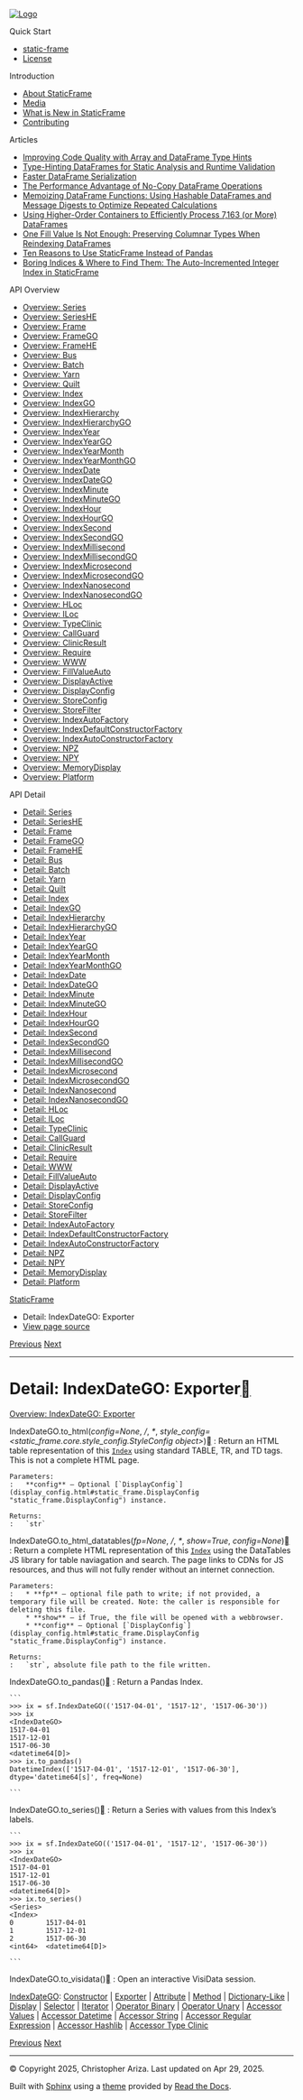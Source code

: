 [![Logo](../_static/sf-logo-web_icon-small.png)](../index.md)

Quick Start

* [static-frame](../readme.md)
* [License](../license.md)

Introduction

* [About StaticFrame](../intro.md)
* [Media](../intro.html#media)
* [What is New in StaticFrame](../new.md)
* [Contributing](../contributing.md)

Articles

* [Improving Code Quality with Array and DataFrame Type Hints](../articles/guard.md)
* [Type-Hinting DataFrames for Static Analysis and Runtime Validation](../articles/ftyping.md)
* [Faster DataFrame Serialization](../articles/serialize.md)
* [The Performance Advantage of No-Copy DataFrame Operations](../articles/no_copy.md)
* [Memoizing DataFrame Functions: Using Hashable DataFrames and Message Digests to Optimize Repeated Calculations](../articles/hash.md)
* [Using Higher-Order Containers to Efficiently Process 7,163 (or More) DataFrames](../articles/uhoc.md)
* [One Fill Value Is Not Enough: Preserving Columnar Types When Reindexing DataFrames](../articles/fill_value.md)
* [Ten Reasons to Use StaticFrame Instead of Pandas](../articles/upgrade.md)
* [Boring Indices & Where to Find Them: The Auto-Incremented Integer Index in StaticFrame](../articles/aiii.md)

API Overview

* [Overview: Series](../api_overview/series.md)
* [Overview: SeriesHE](../api_overview/series_he.md)
* [Overview: Frame](../api_overview/frame.md)
* [Overview: FrameGO](../api_overview/frame_go.md)
* [Overview: FrameHE](../api_overview/frame_he.md)
* [Overview: Bus](../api_overview/bus.md)
* [Overview: Batch](../api_overview/batch.md)
* [Overview: Yarn](../api_overview/yarn.md)
* [Overview: Quilt](../api_overview/quilt.md)
* [Overview: Index](../api_overview/index.md)
* [Overview: IndexGO](../api_overview/index_go.md)
* [Overview: IndexHierarchy](../api_overview/index_hierarchy.md)
* [Overview: IndexHierarchyGO](../api_overview/index_hierarchy_go.md)
* [Overview: IndexYear](../api_overview/index_year.md)
* [Overview: IndexYearGO](../api_overview/index_year_go.md)
* [Overview: IndexYearMonth](../api_overview/index_year_month.md)
* [Overview: IndexYearMonthGO](../api_overview/index_year_month_go.md)
* [Overview: IndexDate](../api_overview/index_date.md)
* [Overview: IndexDateGO](../api_overview/index_date_go.md)
* [Overview: IndexMinute](../api_overview/index_minute.md)
* [Overview: IndexMinuteGO](../api_overview/index_minute_go.md)
* [Overview: IndexHour](../api_overview/index_hour.md)
* [Overview: IndexHourGO](../api_overview/index_hour_go.md)
* [Overview: IndexSecond](../api_overview/index_second.md)
* [Overview: IndexSecondGO](../api_overview/index_second_go.md)
* [Overview: IndexMillisecond](../api_overview/index_millisecond.md)
* [Overview: IndexMillisecondGO](../api_overview/index_millisecond_go.md)
* [Overview: IndexMicrosecond](../api_overview/index_microsecond.md)
* [Overview: IndexMicrosecondGO](../api_overview/index_microsecond_go.md)
* [Overview: IndexNanosecond](../api_overview/index_nanosecond.md)
* [Overview: IndexNanosecondGO](../api_overview/index_nanosecond_go.md)
* [Overview: HLoc](../api_overview/hloc.md)
* [Overview: ILoc](../api_overview/iloc.md)
* [Overview: TypeClinic](../api_overview/type_clinic.md)
* [Overview: CallGuard](../api_overview/call_guard.md)
* [Overview: ClinicResult](../api_overview/clinic_result.md)
* [Overview: Require](../api_overview/require.md)
* [Overview: WWW](../api_overview/www.md)
* [Overview: FillValueAuto](../api_overview/fill_value_auto.md)
* [Overview: DisplayActive](../api_overview/display_active.md)
* [Overview: DisplayConfig](../api_overview/display_config.md)
* [Overview: StoreConfig](../api_overview/store_config.md)
* [Overview: StoreFilter](../api_overview/store_filter.md)
* [Overview: IndexAutoFactory](../api_overview/index_auto_factory.md)
* [Overview: IndexDefaultConstructorFactory](../api_overview/index_default_constructor_factory.md)
* [Overview: IndexAutoConstructorFactory](../api_overview/index_auto_constructor_factory.md)
* [Overview: NPZ](../api_overview/npz.md)
* [Overview: NPY](../api_overview/npy.md)
* [Overview: MemoryDisplay](../api_overview/memory_display.md)
* [Overview: Platform](../api_overview/platform.md)

API Detail

* [Detail: Series](series.md)
* [Detail: SeriesHE](series_he.md)
* [Detail: Frame](frame.md)
* [Detail: FrameGO](frame_go.md)
* [Detail: FrameHE](frame_he.md)
* [Detail: Bus](bus.md)
* [Detail: Batch](batch.md)
* [Detail: Yarn](yarn.md)
* [Detail: Quilt](quilt.md)
* [Detail: Index](index.md)
* [Detail: IndexGO](index_go.md)
* [Detail: IndexHierarchy](index_hierarchy.md)
* [Detail: IndexHierarchyGO](index_hierarchy_go.md)
* [Detail: IndexYear](index_year.md)
* [Detail: IndexYearGO](index_year_go.md)
* [Detail: IndexYearMonth](index_year_month.md)
* [Detail: IndexYearMonthGO](index_year_month_go.md)
* [Detail: IndexDate](index_date.md)
* [Detail: IndexDateGO](index_date_go.md)
* [Detail: IndexMinute](index_minute.md)
* [Detail: IndexMinuteGO](index_minute_go.md)
* [Detail: IndexHour](index_hour.md)
* [Detail: IndexHourGO](index_hour_go.md)
* [Detail: IndexSecond](index_second.md)
* [Detail: IndexSecondGO](index_second_go.md)
* [Detail: IndexMillisecond](index_millisecond.md)
* [Detail: IndexMillisecondGO](index_millisecond_go.md)
* [Detail: IndexMicrosecond](index_microsecond.md)
* [Detail: IndexMicrosecondGO](index_microsecond_go.md)
* [Detail: IndexNanosecond](index_nanosecond.md)
* [Detail: IndexNanosecondGO](index_nanosecond_go.md)
* [Detail: HLoc](hloc.md)
* [Detail: ILoc](iloc.md)
* [Detail: TypeClinic](type_clinic.md)
* [Detail: CallGuard](call_guard.md)
* [Detail: ClinicResult](clinic_result.md)
* [Detail: Require](require.md)
* [Detail: WWW](www.md)
* [Detail: FillValueAuto](fill_value_auto.md)
* [Detail: DisplayActive](display_active.md)
* [Detail: DisplayConfig](display_config.md)
* [Detail: StoreConfig](store_config.md)
* [Detail: StoreFilter](store_filter.md)
* [Detail: IndexAutoFactory](index_auto_factory.md)
* [Detail: IndexDefaultConstructorFactory](index_default_constructor_factory.md)
* [Detail: IndexAutoConstructorFactory](index_auto_constructor_factory.md)
* [Detail: NPZ](npz.md)
* [Detail: NPY](npy.md)
* [Detail: MemoryDisplay](memory_display.md)
* [Detail: Platform](platform.md)

[StaticFrame](../index.md)

* Detail: IndexDateGO: Exporter
* [View page source](../_sources/api_detail/index_date_go-exporter.rst.txt)

[Previous](index_date_go-constructor.html "Detail: IndexDateGO: Constructor")
[Next](index_date_go-attribute.html "Detail: IndexDateGO: Attribute")

---

# Detail: IndexDateGO: Exporter[](#detail-indexdatego-exporter "Link to this heading")

[Overview: IndexDateGO: Exporter](../api_overview/index_date_go-exporter.html#api-overview-indexdatego-exporter)

IndexDateGO.to\_html(*config=None*, */*, *\**, *style\_config=<static\_frame.core.style\_config.StyleConfig object>*)[](#static_frame.IndexDateGO.to_html "Link to this definition")
:   Return an HTML table representation of this [`Index`](index-selector.html#Index "Index") using standard TABLE, TR, and TD tags. This is not a complete HTML page.

    Parameters:
    :   **config** – Optional [`DisplayConfig`](display_config.html#static_frame.DisplayConfig "static_frame.DisplayConfig") instance.

    Returns:
    :   `str`

IndexDateGO.to\_html\_datatables(*fp=None*, */*, *\**, *show=True*, *config=None*)[](#static_frame.IndexDateGO.to_html_datatables "Link to this definition")
:   Return a complete HTML representation of this [`Index`](index-selector.html#Index "Index") using the DataTables JS library for table naviagation and search. The page links to CDNs for JS resources, and thus will not fully render without an internet connection.

    Parameters:
    :   * **fp** – optional file path to write; if not provided, a temporary file will be created. Note: the caller is responsible for deleting this file.
        * **show** – if True, the file will be opened with a webbrowser.
        * **config** – Optional [`DisplayConfig`](display_config.html#static_frame.DisplayConfig "static_frame.DisplayConfig") instance.

    Returns:
    :   `str`, absolute file path to the file written.

IndexDateGO.to\_pandas()[](#static_frame.IndexDateGO.to_pandas "Link to this definition")
:   Return a Pandas Index.

    ```
    >>> ix = sf.IndexDateGO(('1517-04-01', '1517-12', '1517-06-30'))
    >>> ix
    <IndexDateGO>
    1517-04-01
    1517-12-01
    1517-06-30
    <datetime64[D]>
    >>> ix.to_pandas()
    DatetimeIndex(['1517-04-01', '1517-12-01', '1517-06-30'], dtype='datetime64[s]', freq=None)

    ```

IndexDateGO.to\_series()[](#static_frame.IndexDateGO.to_series "Link to this definition")
:   Return a Series with values from this Index’s labels.

    ```
    >>> ix = sf.IndexDateGO(('1517-04-01', '1517-12', '1517-06-30'))
    >>> ix
    <IndexDateGO>
    1517-04-01
    1517-12-01
    1517-06-30
    <datetime64[D]>
    >>> ix.to_series()
    <Series>
    <Index>
    0        1517-04-01
    1        1517-12-01
    2        1517-06-30
    <int64>  <datetime64[D]>

    ```

IndexDateGO.to\_visidata()[](#static_frame.IndexDateGO.to_visidata "Link to this definition")
:   Open an interactive VisiData session.

[IndexDateGO](index_date_go.html#api-detail-indexdatego): [Constructor](index_date_go-constructor.html#api-detail-indexdatego-constructor) | [Exporter](#api-detail-indexdatego-exporter) | [Attribute](index_date_go-attribute.html#api-detail-indexdatego-attribute) | [Method](index_date_go-method.html#api-detail-indexdatego-method) | [Dictionary-Like](index_date_go-dictionary_like.html#api-detail-indexdatego-dictionary-like) | [Display](index_date_go-display.html#api-detail-indexdatego-display) | [Selector](index_date_go-selector.html#api-detail-indexdatego-selector) | [Iterator](index_date_go-iterator.html#api-detail-indexdatego-iterator) | [Operator Binary](index_date_go-operator_binary.html#api-detail-indexdatego-operator-binary) | [Operator Unary](index_date_go-operator_unary.html#api-detail-indexdatego-operator-unary) | [Accessor Values](index_date_go-accessor_values.html#api-detail-indexdatego-accessor-values) | [Accessor Datetime](index_date_go-accessor_datetime.html#api-detail-indexdatego-accessor-datetime) | [Accessor String](index_date_go-accessor_string.html#api-detail-indexdatego-accessor-string) | [Accessor Regular Expression](index_date_go-accessor_regular_expression.html#api-detail-indexdatego-accessor-regular-expression) | [Accessor Hashlib](index_date_go-accessor_hashlib.html#api-detail-indexdatego-accessor-hashlib) | [Accessor Type Clinic](index_date_go-accessor_type_clinic.html#api-detail-indexdatego-accessor-type-clinic)

[Previous](index_date_go-constructor.html "Detail: IndexDateGO: Constructor")
[Next](index_date_go-attribute.html "Detail: IndexDateGO: Attribute")

---

© Copyright 2025, Christopher Ariza.
Last updated on Apr 29, 2025.

Built with [Sphinx](https://www.sphinx-doc.org/) using a
[theme](https://github.com/readthedocs/sphinx_rtd_theme)
provided by [Read the Docs](https://readthedocs.org).